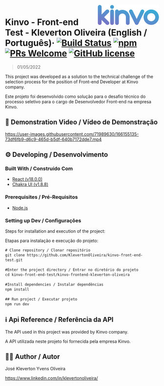 <img src="./logo.svg" alt="Logo of the project" align="right">

# Kinvo - Front-end Test - Kleverton Oliveira (English / Português)&middot; [![Build Status](https://img.shields.io/travis/npm/npm/latest.svg?style=flat-square)](https://travis-ci.org/npm/npm) [![npm](https://img.shields.io/npm/v/npm.svg?style=flat-square)](https://www.npmjs.com/package/npm) [![PRs Welcome](https://img.shields.io/badge/PRs-welcome-brightgreen.svg?style=flat-square)](http://makeapullrequest.com) [![GitHub license](https://img.shields.io/badge/license-MIT-blue.svg?style=flat-square)](https://github.com/your/your-project/blob/master/LICENSE)
> 01/05/2022

This project was developed as a solution to the technical challenge of the selection process for the position of Front-end Developer at Kinvo company.

Este projeto foi desenvolvido como solução para o desafio técnico do processo seletivo para o cargo de Desenvolvedor Front-end na empresa Kinvo.

##
## :movie_camera: Demonstration Video / Vídeo de Demonstração
https://user-images.githubusercontent.com/71989630/166155135-73df6fb9-d6c9-465d-b5df-640b7172dde7.mp4

##
## :gear: Developing / Desenvolvimento

### Built With / Construído Com
- [React (v18.0.0)](https://reactjs.org/)
- [Chakra UI (v1.8.8)](https://chakra-ui.com/)

### Prerequisites / Pré-Requisitos
- [Node.js](https://nodejs.org/en/)


### Setting up Dev / Configurações

Steps for installation and execution of the project:

Etapas para instalação e execução do projeto:


```shell
# Clone repository / Clonar repositório
git clone https://github.com/KlevertonOliveira/kinvo-front-end-test.git

#Enter the project directory / Entrar no diretório do projeto
cd kinvo-front-end-test/kinvo-frontend-kleverton-oliveira

#Install dependencies / Instalar dependências
npm install

## Run project / Executar projeto
npm run dev
```
##
## :information_source: Api Reference / Referência da API

The API used in this project was provided by Kinvo company.

A API utilizada neste projeto foi fornecida pela empresa Kinvo.

##
## :raising_hand_man: Author / Autor

José Kleverton Yvens Oliveira

https://www.linkedin.com/in/klevertonoliveira/

